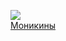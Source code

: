 ![](/books/prose_history/Джеймс%20Фенимор%20Купер/Моникины.jpg)  
[Моникины](/books/prose_history/Джеймс%20Фенимор%20Купер/Моникины)
